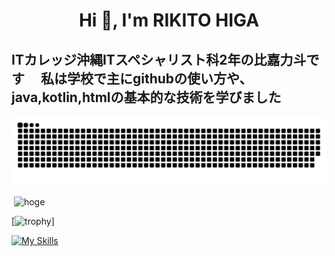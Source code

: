 <h1 align="center">Hi 👋, I'm RIKITO HIGA</h1>

<h2>ITカレッジ沖縄ITスペシャリスト科2年の比嘉力斗です
  　私は学校で主にgithubの使い方や、java,kotlin,htmlの基本的な技術を学びました
</h2>
<picture>
  <source media="(prefers-color-scheme: dark)" srcset="https://raw.githubusercontent.com/obregonia1/obregonia1/master/img/snake-dark.svg">
  <source media="(prefers-color-scheme: light)" srcset="https://raw.githubusercontent.com/obregonia1/obregonia1/master/img/snake.svg">
  <img alt="github contribution grid snake animation" src="https://raw.githubusercontent.com/obregonia1/obregonia1/master/img/snake.svg">
</picture>


<p>&nbsp;<img align="center" src="https://github-readme-stats.vercel.app/api?username=hoge&show_icons=true&locale=en" alt="hoge" /></p>



[![trophy](https://github-profile-trophy.vercel.app/?username=itc-s24023)]



[![My Skills](https://skillicons.dev/icons?i=twitter,vscode,react,typescript)](https://skillicons.dev)





<!--
**itc-s24023/itc-s24023** is a ✨ _special_ ✨ repository because its `README.md` (this file) appears on your GitHub profile.

Here are some ideas to get you started:

- 🔭 I’m currently working on ...
- 🌱 I’m currently learning ...
- 👯 I’m looking to collaborate on ...
- 🤔 I’m looking for help with ...
- 💬 Ask me about ...
- 📫 How to reach me: ...
- 😄 Pronouns: ...
- ⚡ Fun fact: ...
-->
